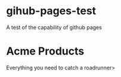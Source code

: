 # gihub-pages-test
A test of the capability of github pages
<html>
  <body>
    <h1> Acme Products</h1>
    <p> Everything you need to catch a roadrunner>
  </body>
</html>
